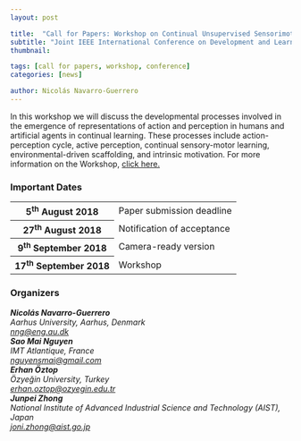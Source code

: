 ```yaml
---
layout: post

title:  "Call for Papers: Workshop on Continual Unsupervised Sensorimotor Learning"
subtitle: "Joint IEEE International Conference on Development and Learning and Epigenetic Robotics (ICDL-EpiRob)"
thumbnail: 

tags: [call for papers, workshop, conference]
categories: [news]

author: Nicolás Navarro-Guerrero
---
```

In this workshop we will discuss the developmental processes involved in the emergence of representations of action and perception in humans and artificial agents in continual learning. These processes include action-perception cycle, active perception, continual sensory-motor learning, environmental-driven scaffolding, and intrinsic motivation. For more information on the Workshop, <a target="_blank" href="https://conferences.au.dk/icdl-epirob-2018-workshop/">click here.</a>

<!--more-->

<h3>Important Dates</h3>
<div class="table-responsive">
  <table class="table table-striped">
    <tbody>
    <tr>
      <th scope="row">5<sup>th</sup> August 2018</th>
      <td>Paper submission deadline</td>
    </tr>
    <tr>
      <th>27<sup>th</sup> August 2018</th>
      <td>Notification of acceptance</td>
    </tr>
    <tr>
      <th>9<sup>th</sup> September 2018</th>
      <td>Camera-ready version</td>
    </tr>
    <tr>
      <th>17<sup>th</sup> September 2018</th>
      <td>Workshop</td>
    </tr>
    </tbody>
  </table>
</div> <!-- table-responsive -->

<h3>Organizers</h3>
<address>
<strong>Nicolás Navarro-Guerrero</strong> <a target="_blank" href="https://nicolas-navarro-guerrero.github.io/"><i class="fas fa-link"></i></a><br>
Aarhus University, Aarhus, Denmark<br>
<a href="mailto:nng@eng.au.dk">nng@eng.au.dk</a><br>
</address>

<address>
<strong>Sao Mai Nguyen</strong> <a target="_blank" href="http://nguyensmai.free.fr/"><i class="fas fa-link"></i></a><br>
IMT Atlantique, France<br>
<a href="mailto:nguyensmai@gmail.com">nguyensmai@gmail.com</a><br>
</address>

<address>
<strong>Erhan Öztop</strong> <a target="_blank" href="http://robotics.ozyegin.edu.tr/members/erhan-oztop/"><i class="fas fa-link"></i></a><br>
Özyeğin University, Turkey<br>
<a href="mailto:erhan.oztop@ozyegin.edu.tr">erhan.oztop@ozyegin.edu.tr</a><br>
</address>

<address>
<strong>Junpei Zhong</strong> <a target="_blank" href="http://junpei.eu/"><i class="fas fa-link"></i></a><br>
National Institute of Advanced Industrial Science and Technology (AIST), Japan<br>
<a href="mailto:joni.zhong@aist.go.jp">joni.zhong@aist.go.jp</a><br>
</address>

